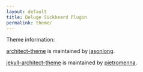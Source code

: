 ```yaml
---
layout: default
title: Deluge Sickbeard Plugin
permalink: theme/
---
```


Theme information:

<p class="repo-owner"><a href="https://github.com/jasonlong/architect-theme">architect-theme</a> is maintained by <a href="https://github.com/jasonlong">jasonlong</a>.</p>

<p class="repo-owner"><a href="https://github.com/pietromenna/jekyll-architect-theme">jekyll-architect-theme</a> is maintained by <a href="https://github.com/pietromenna">pietromenna</a>.</p>

